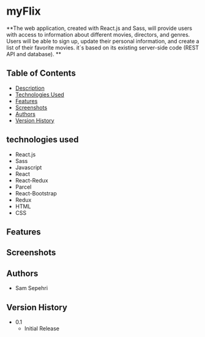 # myFlix

**The web
application, created with React.js and Sass, will provide users with access to information about different
movies, directors, and genres. Users will be able to sign up, update their
personal information, and create a list of their favorite movies. it`s based on its existing server-side code (REST API and database).
**

## Table of Contents

- [Description](#description)
- [Technologies Used](#technologies-used)
- [Features](#features)
- [Screenshots](#screenshots)
- [Authors](#authors)
- [Version History](#version-history)


## technologies used

- React.js
- Sass
- Javascript
- React
- React-Redux
- Parcel
- React-Bootstrap
- Redux
- HTML
- CSS

## Features

## Screenshots

## Authors

- Sam Sepehri

## Version History

- 0.1
  - Initial Release